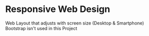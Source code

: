 # Responsive Web Design
 Web Layout that adjusts with screen size (Desktop & Smartphone)
 Bootstrap isn't used in this Project
